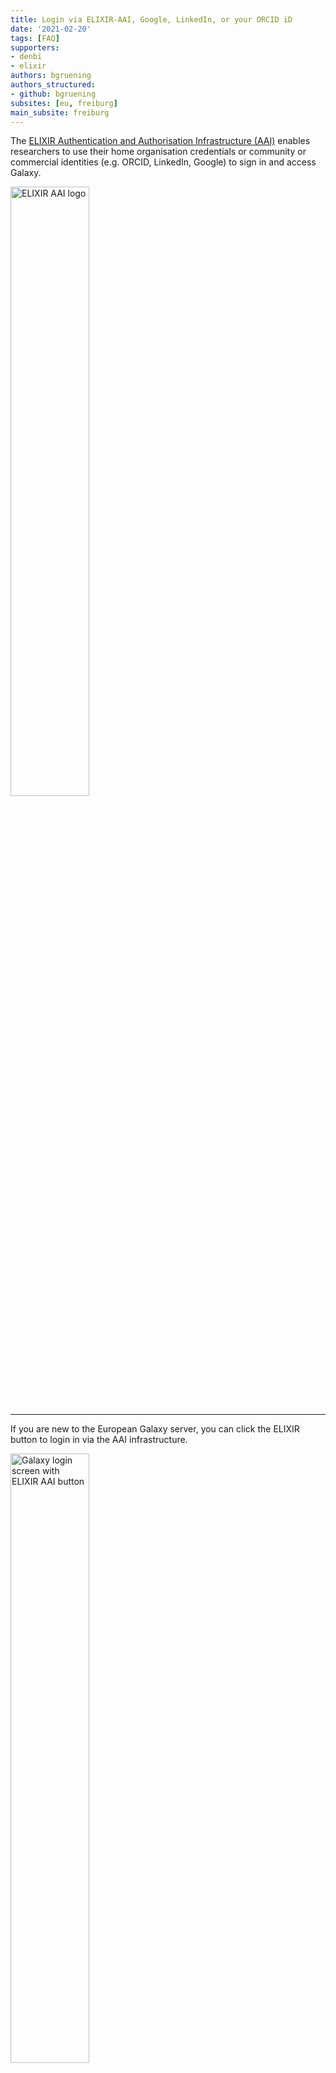 ```yaml
---
title: Login via ELIXIR-AAI, Google, LinkedIn, or your ORCID iD
date: '2021-02-20'
tags: [FAQ]
supporters:
- denbi
- elixir
authors: bgruening
authors_structured:
- github: bgruening
subsites: [eu, freiburg]
main_subsite: freiburg
---
```


The [ELIXIR Authentication and Authorisation Infrastructure (AAI)](https://elixir-europe.org/services/compute/aai)
enables researchers to use their home organisation credentials or community or commercial identities (e.g. ORCID, LinkedIn, Google)
to sign in and access Galaxy.

<img src="/assets/media/elixir/aai_logo.png" width="50%" alt="ELIXIR AAI logo" />

<hr/>

If you are new to the European Galaxy server, you can click the ELIXIR button to login in via the AAI infrastructure.

<img src="/assets/media/elixir/login_screen.png" width="50%" alt="Galaxy login screen with ELIXIR AAI button" style="align: center;"/>

<hr/>

In the next step, you can choose an identity provider. This can be your home organisation, e.g. your university, or one of the
supported commercial providers.

<img src="/assets/media/elixir/identity_provider.png" width="50%" alt="Galaxy login screen with ELIXIR AAI button" />

<hr/>

If you already have a Galaxy account, you can connect your existing account with ELIXIR by going to your [user-preferences](https://usegalaxy.eu/user):

![User preferences](/assets/media/elixir/user-preferences.png)

<hr/>

and click the orange ELIXIR login button under "Manage Third-Party Identities".

![User preferences without ELIXIR AAI enabled](/assets/media/elixir/not_logged_in.png)

<hr/>

When you are connected, it will look like this:

![Enabled Galaxy account with ELIXIR AAI](/assets/media/elixir/loged_in_with_elixir.png)


If you find issues or have any questions, please don't hesitate to [contact us](mailto:galaxy@informatik.uni-freiburg.de).

